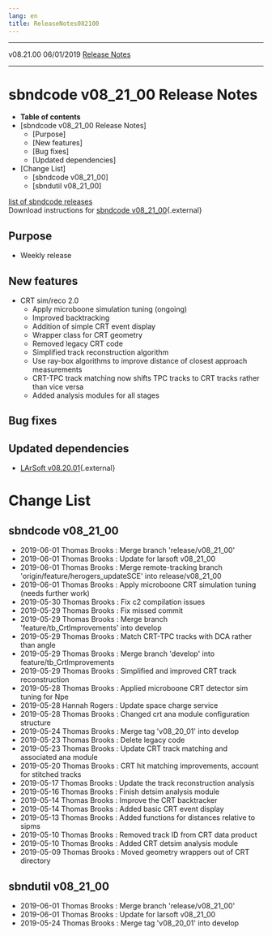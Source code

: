 ```yaml
---
lang: en
title: ReleaseNotes082100
---
```


  ----------- ------------ -- -- ------------------------------------------------------
  v08.21.00   06/01/2019         [Release Notes](ReleaseNotes082100.html)
  ----------- ------------ -- -- ------------------------------------------------------



sbndcode v08\_21\_00 Release Notes
======================================================================================

-   **Table of contents**
-   [sbndcode v08\_21\_00 Release
    Notes]
    -   [Purpose]
    -   [New features]
    -   [Bug fixes]
    -   [Updated dependencies]
-   [Change List]
    -   [sbndcode v08\_21\_00]
    -   [sbndutil v08\_21\_00]

[list of sbndcode
releases](List_of_SBND_code_releases.html)\
Download instructions for [sbndcode
v08\_21\_00](http://scisoft.fnal.gov/scisoft/bundles/sbnd/v08_21_00/sbndcode-v08_21_00.html){.external}



Purpose
----------------------------------

-   Weekly release



New features
--------------------------------------------

-   CRT sim/reco 2.0
    -   Apply microboone simulation tuning (ongoing)
    -   Improved backtracking
    -   Addition of simple CRT event display
    -   Wrapper class for CRT geometry
    -   Removed legacy CRT code
    -   Simplified track reconstruction algorithm
    -   Use ray-box algorithms to improve distance of closest approach
        measurements
    -   CRT-TPC track matching now shifts TPC tracks to CRT tracks
        rather than vice versa
    -   Added analysis modules for all stages



Bug fixes
--------------------------------------



Updated dependencies
------------------------------------------------------------

-   [LArSoft
    v08.20.01](https://cdcvs.fnal.gov/redmine/projects/larsoft/wiki/ReleaseNotes082001){.external}



Change List
==========================================



sbndcode v08\_21\_00
----------------------------------------------------------

-   2019-06-01 Thomas Brooks : Merge branch \'release/v08\_21\_00\'
-   2019-06-01 Thomas Brooks : Update for larsoft v08\_21\_00
-   2019-06-01 Thomas Brooks : Merge remote-tracking branch
    \'origin/feature/herogers\_updateSCE\' into release/v08\_21\_00
-   2019-06-01 Thomas Brooks : Apply microboone CRT simulation tuning
    (needs further work)
-   2019-05-30 Thomas Brooks : Fix c2 compilation issues
-   2019-05-29 Thomas Brooks : Fix missed commit
-   2019-05-29 Thomas Brooks : Merge branch
    \'feature/tb\_CrtImprovements\' into develop
-   2019-05-29 Thomas Brooks : Match CRT-TPC tracks with DCA rather than
    angle
-   2019-05-29 Thomas Brooks : Merge branch \'develop\' into
    feature/tb\_CrtImprovements
-   2019-05-29 Thomas Brooks : Simplified and improved CRT track
    reconstruction
-   2019-05-28 Thomas Brooks : Applied microboone CRT detector sim
    tuning for Npe
-   2019-05-28 Hannah Rogers : Update space charge service
-   2019-05-28 Thomas Brooks : Changed crt ana module configuration
    structure
-   2019-05-24 Thomas Brooks : Merge tag \'v08\_20\_01\' into develop
-   2019-05-23 Thomas Brooks : Delete legacy code
-   2019-05-23 Thomas Brooks : Update CRT track matching and associated
    ana module
-   2019-05-20 Thomas Brooks : CRT hit matching improvements, account
    for stitched tracks
-   2019-05-17 Thomas Brooks : Update the track reconstruction analysis
-   2019-05-16 Thomas Brooks : Finish detsim analysis module
-   2019-05-14 Thomas Brooks : Improve the CRT backtracker
-   2019-05-14 Thomas Brooks : Added basic CRT event display
-   2019-05-13 Thomas Brooks : Added functions for distances relative to
    sipms
-   2019-05-10 Thomas Brooks : Removed track ID from CRT data product
-   2019-05-10 Thomas Brooks : Added CRT detsim analysis module
-   2019-05-09 Thomas Brooks : Moved geometry wrappers out of CRT
    directory



sbndutil v08\_21\_00
----------------------------------------------------------

-   2019-06-01 Thomas Brooks : Merge branch \'release/v08\_21\_00\'
-   2019-06-01 Thomas Brooks : Update for larsoft v08\_21\_00
-   2019-05-24 Thomas Brooks : Merge tag \'v08\_20\_01\' into develop
